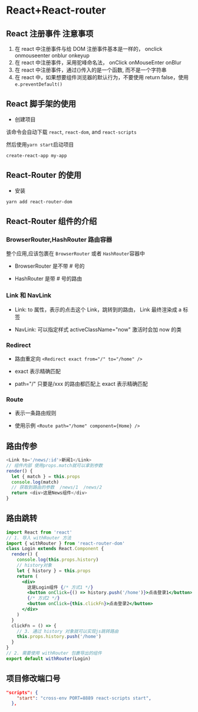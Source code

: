 # React+React-router

## React 注册事件 注意事项

1.  在 react 中注册事件与给 DOM 注册事件基本是一样的， onclick onmouseenter onblur onkeyup
2.  在 react 中注册事件，采用驼峰命名法， onClick onMouseEnter onBlur
3.  在 react 中注册事件，通过{}传入的是一个函数, 而不是一个字符串
4.  在 react 中，如果想要组件浏览器的默认行为，不要使用 return false，使用 `e.preventDefault()`

## React 脚手架的使用

- 创建项目

该命令会自动下载 `react`, `react-dom`, and `react-scripts`

然后使用`yarn start`启动项目

```yarn
create-react-app my-app
```

## React-Router 的使用

- 安装

```yarn
yarn add react-router-dom
```

## React-Router 组件的介绍

### BrowserRouter,HashRouter 路由容器

整个应用,应该包裹在 `BrowserRouter` 或者 `HashRouter`容器中

- BrowserRouter 是不带 # 号的

- HashRouter 是带 # 号的路由

### Link 和 NavLink

- Link: to 属性，表示的点击这个 Link，跳转到的路由， Link 最终渲染成 a 标签

- NavLink: 可以指定样式 activeClassName="now" 激活时会加 now 的类

### Redirect

- 路由重定向 `<Redirect exact from="/" to="/home" />`

- exact 表示精确匹配

- path="/" 只要是/xxx 的路由都匹配上 exact 表示精确匹配

### Route

- 表示一条路由规则

- 使用示例 `<Route path="/home" component={Home} />`

## 路由传参

```js
<Link to='/news/:id'>新闻1</Link>
// 组件内部 使用props.match就可以拿到参数
render() {
  let { match } = this.props
  console.log(match)
  // 获取到路由的参数  /news/1  /news/2
  return <div>这是News组件</div>
}
```

## 路由跳转

```jsx
import React from 'react'
// 1. 导入 withRouter 方法
import { withRouter } from 'react-router-dom'
class Login extends React.Component {
  render() {
    console.log(this.props.history)
    // history对象
    let { history } = this.props
    return (
      <div>
        这是Login组件 {/* 方式1 */}
        <button onClick={() => history.push('/home')}>点击登录1</button>
        {/* 方式2 */}
        <button onClick={this.clickFn}>点击登录2</button>
      </div>
    )
  }
  clickFn = () => {
    // 3. 通过 history 对象就可以实现js跳转路由
    this.props.history.push('/home')
  }
}
// 2. 需要使用 withRouter 包裹导出的组件
export default withRouter(Login)
```

## 项目修改端口号

```json
"scripts": {
    "start": "cross-env PORT=8889 react-scripts start",
  },
```
